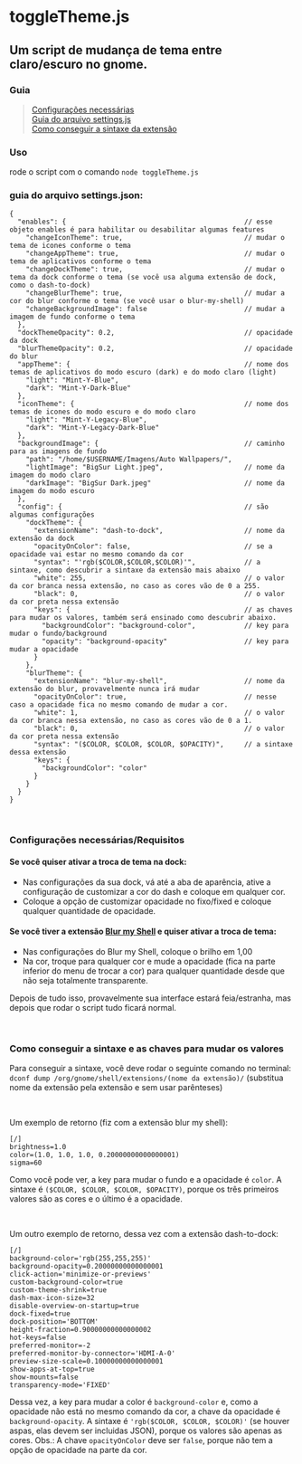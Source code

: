 
# toggleTheme.js

## **Um script de mudança de tema entre claro/escuro no gnome.**

### **Guia** 
> [Configurações necessárias](#requirements) <br>
> [Guia do arquivo settings.js](#guiaSettings) <br>
> [Como conseguir a sintaxe da extensão](#getsyntax)

### **Uso** <br>
rode o script com o comando `node toggleTheme.js`


**<h3 name="guiaSettings">guia do arquivo settings.json:</h3>**
```
{
  "enables": {                                            // esse objeto enables é para habilitar ou desabilitar algumas features
    "changeIconTheme": true,                              // mudar o tema de icones conforme o tema
    "changeAppTheme": true,                               // mudar o tema de aplicativos conforme o tema
    "changeDockTheme": true,                              // mudar o tema da dock conforme o tema (se você usa alguma extensão de dock, como o dash-to-dock)
    "changeBlurTheme": true,                              // mudar a cor do blur conforme o tema (se você usar o blur-my-shell)
    "changeBackgroundImage": false                        // mudar a imagem de fundo conforme o tema
  },
  "dockThemeOpacity": 0.2,                                // opacidade da dock
  "blurThemeOpacity": 0.2,                                // opacidade do blur
  "appTheme": {                                           // nome dos temas de aplicativos do modo escuro (dark) e do modo claro (light)
    "light": "Mint-Y-Blue",
    "dark": "Mint-Y-Dark-Blue"
  },
  "iconTheme": {                                          // nome dos temas de icones do modo escuro e do modo claro
    "light": "Mint-Y-Legacy-Blue",
    "dark": "Mint-Y-Legacy-Dark-Blue"
  },
  "backgroundImage": {                                    // caminho para as imagens de fundo
    "path": "/home/$USERNAME/Imagens/Auto Wallpapers/",
    "lightImage": "BigSur Light.jpeg",                    // nome da imagem do modo claro
    "darkImage": "BigSur Dark.jpeg"                       // nome da imagem do modo escuro
  },
  "config": {                                             // são algumas configurações
    "dockTheme": {
      "extensionName": "dash-to-dock",                    // nome da extensão da dock
      "opacityOnColor": false,                            // se a opacidade vai estar no mesmo comando da cor
      "syntax": "'rgb($COLOR,$COLOR,$COLOR)'",            // a sintaxe, como descubrir a sintaxe da extensão mais abaixo
      "white": 255,                                       // o valor da cor branca nessa extensão, no caso as cores vão de 0 a 255.
      "black": 0,                                         // o valor da cor preta nessa extensão
      "keys": {                                           // as chaves para mudar os valores, também será ensinado como descubrir abaixo.
        "backgroundColor": "background-color",            // key para mudar o fundo/background
        "opacity": "background-opacity"                   // key para mudar a opacidade
      }
    },
    "blurTheme": {
      "extensionName": "blur-my-shell",                   // nome da extensão do blur, provavelmente nunca irá mudar
      "opacityOnColor": true,                             // nesse caso a opacidade fica no mesmo comando de mudar a cor.
      "white": 1,                                         // o valor da cor branca nessa extensão, no caso as cores vão de 0 a 1.
      "black": 0,                                         // o valor da cor preta nessa extensão
      "syntax": "($COLOR, $COLOR, $COLOR, $OPACITY)",     // a sintaxe dessa extensão
      "keys": {
        "backgroundColor": "color"
      }
    }
  }
}
```

<br>

**<h3 name="requirements">Configurações necessárias/Requisitos</h3>**
#### Se você quiser ativar a troca de tema na dock:
* Nas configurações da sua dock, vá até a aba de aparência, ative a configuração de customizar a cor do dash e coloque em qualquer cor.
* Coloque a opção de customizar opacidade no fixo/fixed e coloque qualquer quantidade de opacidade.
#### Se você tiver a extensão <a target="_blank" href="https://extensions.gnome.org/extension/3193/blur-my-shell/">Blur my Shell</a> e quiser ativar a troca de tema:
* Nas configurações do Blur my Shell, coloque o brilho em 1,00
* Na cor, troque para qualquer cor e mude a opacidade (fica na parte inferior do menu de trocar a cor) para qualquer quantidade desde que não seja totalmente transparente.

Depois de tudo isso, provavelmente sua interface estará feia/estranha, mas depois que rodar o script tudo ficará normal.

<br>

**<h3 name="getsyntax">Como conseguir a sintaxe e as chaves para mudar os valores</h3>**
Para conseguir a sintaxe, você deve rodar o seguinte comando no terminal: `dconf dump /org/gnome/shell/extensions/(nome da extensão)/` (substitua nome da extensão pela extensão e sem usar parênteses)

<br>

Um exemplo de retorno (fiz com a extensão blur my shell):
```
[/]
brightness=1.0
color=(1.0, 1.0, 1.0, 0.20000000000000001)
sigma=60
```
Como você pode ver, a key para mudar o fundo e a opacidade é `color`.
A sintaxe é `($COLOR, $COLOR, $COLOR, $OPACITY)`, porque os três primeiros valores são as cores e o último é a opacidade.

<br>

Um outro exemplo de retorno, dessa vez com a extensão dash-to-dock:
```
[/]
background-color='rgb(255,255,255)'
background-opacity=0.20000000000000001
click-action='minimize-or-previews'
custom-background-color=true
custom-theme-shrink=true
dash-max-icon-size=32
disable-overview-on-startup=true
dock-fixed=true
dock-position='BOTTOM'
height-fraction=0.90000000000000002
hot-keys=false
preferred-monitor=-2
preferred-monitor-by-connector='HDMI-A-0'
preview-size-scale=0.10000000000000001
show-apps-at-top=true
show-mounts=false
transparency-mode='FIXED'
```
Dessa vez, a key para mudar a color é `background-color` e, como a opacidade não está no mesmo comando da cor, a chave da opacidade é `background-opacity`.
A sintaxe é `'rgb($COLOR, $COLOR, $COLOR)'` (se houver aspas, elas devem ser incluidas JSON), porque os valores são apenas as cores.
Obs.: A chave `opacityOnColor` deve ser `false`, porque não tem a opção de opacidade na parte da cor.
